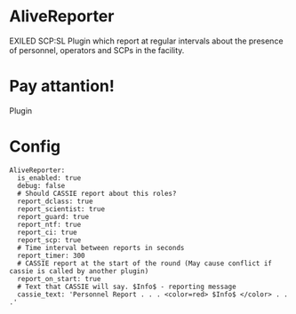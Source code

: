# AliveReporter
EXILED SCP:SL Plugin which report at regular intervals about the presence of personnel, operators and SCPs in the facility.

# Pay attantion!
Plugin 

# Config
```
AliveReporter:
  is_enabled: true
  debug: false
  # Should CASSIE report about this roles?
  report_dclass: true
  report_scientist: true
  report_guard: true
  report_ntf: true
  report_ci: true
  report_scp: true
  # Time interval between reports in seconds
  report_timer: 300
  # CASSIE report at the start of the round (May cause conflict if cassie is called by another plugin)
  report_on_start: true
  # Text that CASSIE will say. $Info$ - reporting message
  cassie_text: 'Personnel Report . . . <color=red> $Info$ </color> . . .'
```
